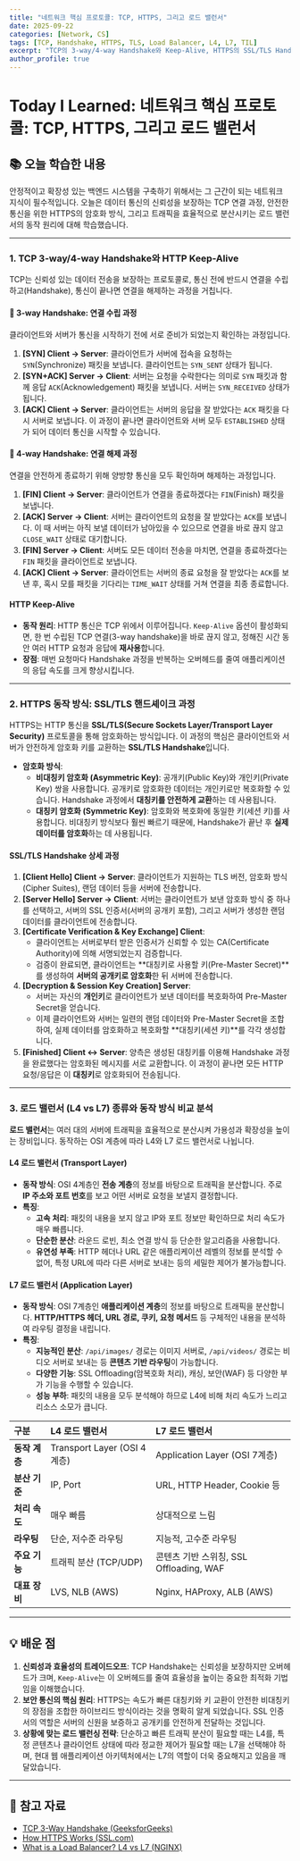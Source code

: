 ```yaml
---
title: "네트워크 핵심 프로토콜: TCP, HTTPS, 그리고 로드 밸런서"
date: 2025-09-22
categories: [Network, CS]
tags: [TCP, Handshake, HTTPS, TLS, Load Balancer, L4, L7, TIL]
excerpt: "TCP의 3-way/4-way Handshake와 Keep-Alive, HTTPS의 SSL/TLS Handshake 과정, 그리고 L4와 L7 로드 밸런서의 동작 방식과 차이점에 대해 깊이 있게 학습합니다."
author_profile: true
---
```


# Today I Learned: 네트워크 핵심 프로토콜: TCP, HTTPS, 그리고 로드 밸런서

## 📚 오늘 학습한 내용

안정적이고 확장성 있는 백엔드 시스템을 구축하기 위해서는 그 근간이 되는 네트워크 지식이 필수적입니다. 오늘은 데이터 통신의 신뢰성을 보장하는 TCP 연결 과정, 안전한 통신을 위한 HTTPS의 암호화 방식, 그리고 트래픽을 효율적으로 분산시키는 로드 밸런서의 동작 원리에 대해 학습했습니다.

---

### 1. **TCP 3-way/4-way Handshake와 HTTP Keep-Alive**

TCP는 신뢰성 있는 데이터 전송을 보장하는 프로토콜로, 통신 전에 반드시 연결을 수립하고(Handshake), 통신이 끝나면 연결을 해제하는 과정을 거칩니다.

#### **🤝 3-way Handshake: 연결 수립 과정**

클라이언트와 서버가 통신을 시작하기 전에 서로 준비가 되었는지 확인하는 과정입니다.

1.  **[SYN] Client → Server**: 클라이언트가 서버에 접속을 요청하는 `SYN`(Synchronize) 패킷을 보냅니다. 클라이언트는 `SYN_SENT` 상태가 됩니다.
2.  **[SYN+ACK] Server → Client**: 서버는 요청을 수락한다는 의미로 `SYN` 패킷과 함께 응답 `ACK`(Acknowledgement) 패킷을 보냅니다. 서버는 `SYN_RECEIVED` 상태가 됩니다.
3.  **[ACK] Client → Server**: 클라이언트는 서버의 응답을 잘 받았다는 `ACK` 패킷을 다시 서버로 보냅니다. 이 과정이 끝나면 클라이언트와 서버 모두 `ESTABLISHED` 상태가 되어 데이터 통신을 시작할 수 있습니다.



#### **👋 4-way Handshake: 연결 해제 과정**

연결을 안전하게 종료하기 위해 양방향 통신을 모두 확인하며 해제하는 과정입니다.

1.  **[FIN] Client → Server**: 클라이언트가 연결을 종료하겠다는 `FIN`(Finish) 패킷을 보냅니다.
2.  **[ACK] Server → Client**: 서버는 클라이언트의 요청을 잘 받았다는 `ACK`를 보냅니다. 이 때 서버는 아직 보낼 데이터가 남아있을 수 있으므로 연결을 바로 끊지 않고 `CLOSE_WAIT` 상태로 대기합니다.
3.  **[FIN] Server → Client**: 서버도 모든 데이터 전송을 마치면, 연결을 종료하겠다는 `FIN` 패킷을 클라이언트로 보냅니다.
4.  **[ACK] Client → Server**: 클라이언트는 서버의 종료 요청을 잘 받았다는 `ACK`를 보낸 후, 혹시 모를 패킷을 기다리는 `TIME_WAIT` 상태를 거쳐 연결을 최종 종료합니다.

#### **HTTP Keep-Alive**

-   **동작 원리**: HTTP 통신은 TCP 위에서 이루어집니다. `Keep-Alive` 옵션이 활성화되면, 한 번 수립된 TCP 연결(3-way handshake)을 바로 끊지 않고, 정해진 시간 동안 여러 HTTP 요청과 응답에 **재사용**합니다.
-   **장점**: 매번 요청마다 Handshake 과정을 반복하는 오버헤드를 줄여 애플리케이션의 응답 속도를 크게 향상시킵니다.

---

### 2. **HTTPS 동작 방식: SSL/TLS 핸드셰이크 과정**

HTTPS는 HTTP 통신을 **SSL/TLS(Secure Sockets Layer/Transport Layer Security)** 프로토콜을 통해 암호화하는 방식입니다. 이 과정의 핵심은 클라이언트와 서버가 안전하게 암호화 키를 교환하는 **SSL/TLS Handshake**입니다.

-   **암호화 방식**:
    -   **비대칭키 암호화 (Asymmetric Key)**: 공개키(Public Key)와 개인키(Private Key) 쌍을 사용합니다. 공개키로 암호화한 데이터는 개인키로만 복호화할 수 있습니다. Handshake 과정에서 **대칭키를 안전하게 교환**하는 데 사용됩니다.
    -   **대칭키 암호화 (Symmetric Key)**: 암호화와 복호화에 동일한 키(세션 키)를 사용합니다. 비대칭키 방식보다 훨씬 빠르기 때문에, Handshake가 끝난 후 **실제 데이터를 암호화**하는 데 사용됩니다.

#### **SSL/TLS Handshake 상세 과정**

1.  **[Client Hello] Client → Server**: 클라이언트가 지원하는 TLS 버전, 암호화 방식(Cipher Suites), 랜덤 데이터 등을 서버에 전송합니다.
2.  **[Server Hello] Server → Client**: 서버는 클라이언트가 보낸 암호화 방식 중 하나를 선택하고, 서버의 SSL 인증서(서버의 공개키 포함), 그리고 서버가 생성한 랜덤 데이터를 클라이언트에 전송합니다.
3.  **[Certificate Verification & Key Exchange] Client**:
    -   클라이언트는 서버로부터 받은 인증서가 신뢰할 수 있는 CA(Certificate Authority)에 의해 서명되었는지 검증합니다.
    -   검증이 완료되면, 클라이언트는 **대칭키로 사용할 키(Pre-Master Secret)**를 생성하여 **서버의 공개키로 암호화**한 뒤 서버에 전송합니다.
4.  **[Decryption & Session Key Creation] Server**:
    -   서버는 자신의 **개인키**로 클라이언트가 보낸 데이터를 복호화하여 Pre-Master Secret을 얻습니다.
    -   이제 클라이언트와 서버는 일련의 랜덤 데이터와 Pre-Master Secret을 조합하여, 실제 데이터를 암호화하고 복호화할 **대칭키(세션 키)**를 각각 생성합니다.
5.  **[Finished] Client ↔ Server**: 양측은 생성된 대칭키를 이용해 Handshake 과정을 완료했다는 암호화된 메시지를 서로 교환합니다. 이 과정이 끝나면 모든 HTTP 요청/응답은 이 **대칭키**로 암호화되어 전송됩니다.



---

### 3. **로드 밸런서 (L4 vs L7) 종류와 동작 방식 비교 분석**

**로드 밸런서**는 여러 대의 서버에 트래픽을 효율적으로 분산시켜 가용성과 확장성을 높이는 장비입니다. 동작하는 OSI 계층에 따라 L4와 L7 로드 밸런서로 나뉩니다.

#### **L4 로드 밸런서 (Transport Layer)**

-   **동작 방식**: OSI 4계층인 **전송 계층**의 정보를 바탕으로 트래픽을 분산합니다. 주로 **IP 주소와 포트 번호**를 보고 어떤 서버로 요청을 보낼지 결정합니다.
-   **특징**:
    -   **고속 처리**: 패킷의 내용을 보지 않고 IP와 포트 정보만 확인하므로 처리 속도가 매우 빠릅니다.
    -   **단순한 분산**: 라운드 로빈, 최소 연결 방식 등 단순한 알고리즘을 사용합니다.
    -   **유연성 부족**: HTTP 헤더나 URL 같은 애플리케이션 레벨의 정보를 분석할 수 없어, 특정 URL에 따라 다른 서버로 보내는 등의 세밀한 제어가 불가능합니다.

#### **L7 로드 밸런서 (Application Layer)**

-   **동작 방식**: OSI 7계층인 **애플리케이션 계층**의 정보를 바탕으로 트래픽을 분산합니다. **HTTP/HTTPS 헤더, URL 경로, 쿠키, 요청 메서드** 등 구체적인 내용을 분석하여 라우팅 결정을 내립니다.
-   **특징**:
    -   **지능적인 분산**: `/api/images/` 경로는 이미지 서버로, `/api/videos/` 경로는 비디오 서버로 보내는 등 **콘텐츠 기반 라우팅**이 가능합니다.
    -   **다양한 기능**: SSL Offloading(암복호화 처리), 캐싱, 보안(WAF) 등 다양한 부가 기능을 수행할 수 있습니다.
    -   **성능 부하**: 패킷의 내용을 모두 분석해야 하므로 L4에 비해 처리 속도가 느리고 리소스 소모가 큽니다.

| 구분 | **L4 로드 밸런서** | **L7 로드 밸런서** |
| :--- | :--- | :--- |
| **동작 계층** | Transport Layer (OSI 4계층) | Application Layer (OSI 7계층) |
| **분산 기준** | IP, Port | URL, HTTP Header, Cookie 등 |
| **처리 속도** | 매우 빠름 | 상대적으로 느림 |
| **라우팅** | 단순, 저수준 라우팅 | 지능적, 고수준 라우팅 |
| **주요 기능** | 트래픽 분산 (TCP/UDP) | 콘텐츠 기반 스위칭, SSL Offloading, WAF |
| **대표 장비** | LVS, NLB (AWS) | Nginx, HAProxy, ALB (AWS) |

---

## 💡 배운 점

1.  **신뢰성과 효율성의 트레이드오프**: TCP Handshake는 신뢰성을 보장하지만 오버헤드가 크며, `Keep-Alive`는 이 오버헤드를 줄여 효율성을 높이는 중요한 최적화 기법임을 이해했습니다.
2.  **보안 통신의 핵심 원리**: HTTPS는 속도가 빠른 대칭키와 키 교환이 안전한 비대칭키의 장점을 조합한 하이브리드 방식이라는 것을 명확히 알게 되었습니다. SSL 인증서의 역할은 서버의 신원을 보증하고 공개키를 안전하게 전달하는 것입니다.
3.  **상황에 맞는 로드 밸런싱 전략**: 단순하고 빠른 트래픽 분산이 필요할 때는 L4를, 특정 콘텐츠나 클라이언트 상태에 따라 정교한 제어가 필요할 때는 L7을 선택해야 하며, 현대 웹 애플리케이션 아키텍처에서는 L7의 역할이 더욱 중요해지고 있음을 깨달았습니다.

---

## 🔗 참고 자료

-   [TCP 3-Way Handshake (GeeksforGeeks)](https://www.geeksforgeeks.org/tcp-3-way-handshake-process/)
-   [How HTTPS Works (SSL.com)](https://www.ssl.com/article/how-https-works/)
-   [What is a Load Balancer? L4 vs L7 (NGINX)](https://www.nginx.com/resources/glossary/load-balancing/)
